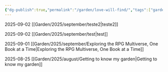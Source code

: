 ```yaml
---
{"dg-publish":true,"permalink":"/garden/love-will-find/","tags":["gardenEntry"]}
---
```


2025-09-02
[[Garden/2025/september/teste2\|teste2]]

2025-09-02
[[Garden/2025/september/test\|test]]

2025-09-01
[[Garden/2025/september/Exploring the RPG Multiverse, One Book at a Time\|Exploring the RPG Multiverse, One Book at a Time]]

2025-08-25
[[Garden/2025/august/Getting to know my garden\|Getting to know my garden]]